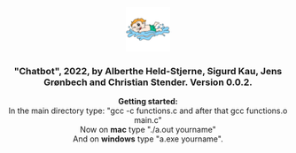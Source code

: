 <br />
<div align="center">
  <a href="https://github.com/christianstender/chatboot">
    <img src="logo.jpeg" alt="Logo" width="80" height="80">
  </a>

  <h3 align="center">"Chatbot", 2022, by Alberthe Held-Stjerne, Sigurd Kau, Jens Grønbech and Christian Stender. Version 0.0.2.</h3>

  <p align="center">
    <strong>Getting started:</strong>
    <br>
    In the main directory type: "gcc -c functions.c and after that gcc functions.o main.c"
    <br>
    Now on <strong>mac</strong> type "./a.out yourname"
    <br>
    And on <strong>windows</strong> type "a.exe yourname".
  </p>
</div>

